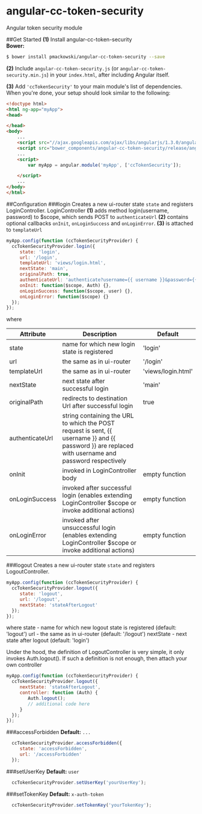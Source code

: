 angular-cc-token-security
=========================
Angular token security module

##Get Started
**(1)** Install angular-cc-token-security<br/>
**Bower:**
```bash
$ bower install pmackowski/angular-cc-token-security --save
```
**(2)** Include `angular-cc-token-security.js` (or `angular-cc-token-security.min.js`) in your `index.html`, after including Angular itself.

**(3)** Add `'ccTokenSecurity'` to your main module's list of dependencies.
When you're done, your setup should look similar to the following:

```html
<!doctype html>
<html ng-app="myApp">
<head>

</head>
<body>
    ...
    <script src="//ajax.googleapis.com/ajax/libs/angularjs/1.3.0/angular.min.js"></script>
    <script src="bower_components/angular-cc-token-security/release/angular-cc-token-security.js"></script>
    ...
    <script>
        var myApp = angular.module('myApp', ['ccTokenSecurity']);

    </script>
    ...
</body>
</html>
```

##Configuration
###login
Creates a new ui-router state `state` and registers LoginController. LoginController
**(1)** adds method login(username, password) to $scope, which sends POST to `authenticateUrl`
**(2)** contains optional callbacks `onInit`, `onLoginSuccess` and `onLoginError`.
**(3)** is attached to `templateUrl`

```js
myApp.config(function (ccTokenSecurityProvider) {
  ccTokenSecurityProvider.login({
     state: 'login',
     url: '/login',
     templateUrl: 'views/login.html',
     nextState: 'main',
     originalPath: true,
     authenticateUrl: 'authenticate?username={{ username }}&password={{ password }}',
     onInit: function($scope, Auth) {},
     onLoginSuccess: function($scope, user) {},
     onLoginError: function($scope) {}
  });
});  
```
where

| Attribute       | Description                                  | Default       |
| --------------- | -------------------------------------------- | ------------- |
| state           | name for which new login state is registered | 'login'       |
| url             | the same as in ui-router                     |  '/login'             |
| templateUrl     |  the same as in ui-router                    | 'views/login.html' |
| nextState       |  next state after successful login           | 'main' |
| originalPath    |  redirects to destination Url after successful login | true |
| authenticateUrl | string containing the URL to which the POST request is sent, {{ username }} and {{ password }} are replaced with username and password respectively  | |
| onInit          | invoked in LoginController body  | empty function|
| onLoginSuccess  |  invoked after successful login (enables extending LoginController $scope or invoke additional actions) | empty function |
| onLoginError    | invoked after unsuccessful login (enables extending LoginController $scope or invoke additional actions) | empty function |
 
###logout
Creates a new ui-router state `state` and registers LogoutController.
```js
myApp.config(function (ccTokenSecurityProvider) {
  ccTokenSecurityProvider.logout({
     state: 'logout',
     url: '/logout',
     nextState: 'stateAfterLogout'
  });
}); 
```
where
 state - name for which new logout state is registered (default: 'logout')
 url - the same as in ui-router (default: '/logout')
 nextState - next state after logout (default: 'login')

Under the hood, the definition of LogoutController is very simple, it only invokes Auth.logout().
If such a definition is not enough, then attach your own controller

```js
myApp.config(function (ccTokenSecurityProvider) {
  ccTokenSecurityProvider.logout({
     nextState: 'stateAfterLogout',
     controller: function (Auth) {
        Auth.logout();
        // additional code here
     }
  });
}); 
```

###accessForbidden
**Default:** `...`
```js
  ccTokenSecurityProvider.accessForbidden({
     state: 'accessForbidden',
     url: '/accessForbidden'
  });
```
###setUserKey
**Default:** `user`
```js
  ccTokenSecurityProvider.setUserKey('yourUserKey');
```
###setTokenKey
**Default:** `x-auth-token`
```js
  ccTokenSecurityProvider.setTokenKey('yourTokenKey');
```